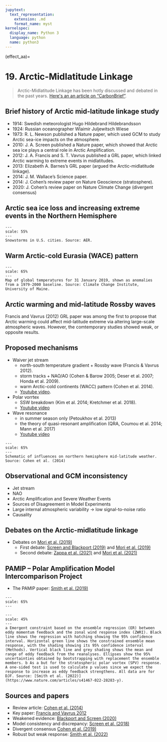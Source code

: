 ```yaml
---
jupytext:
  text_representation:
    extension: .md
    format_name: myst
kernelspec:
  display_name: Python 3
  language: python
  name: python3
---
```


(effect_aa)=

# 19. Arctic-Midlatitude Linkage

> Arctic-Midlatitude Linkage has been hotly discussed and debated in the past years. [Here's an an article on “CarbonBrief”](https://www.carbonbrief.org/qa-how-is-arctic-warming-linked-to-polar-vortext-other-extreme-weather?fbclid=IwAR3IdscKbEHYVgGdkInmUMBzArEswKu51fGUOQG4OazrNg5MqXQUtQ5hWkQ).

## Brief history of Arctic mid-latitude linkage study

- 1914: Swedish meteorologist Hugo Hildebrand Hildebrandsson  
- 1924: Russian oceanographer Wlaimir Juljewitsch Wiese
- 1973: R. L. Newson published a Nature paper, which used GCM to study Arctic sea-ice impacts on the atmosphere.  
- 2010: J. A. Screen published a Nature paper, which showed that Arctic sea ice plays a central role in Arctic Amplification.
- 2012: J. A. Francis and S. T. Vavrus published a GRL paper, which linked Arctic warming to extreme events in midlatitudes.
- 2013: Elizabeth A. Barnes’s GRL paper (argued the Arctic-midlatitude linkage).
- 2014: J. M. Wallace’s Science paper.
- 2014: J. Cohen’s review paper on Nature Geoscience (stratosphere).
- 2020: J. Cohen’s review paper on Nature Climate Change (divergent consensus)

## Arctic sea ice loss and increasing extreme events in the Northern Hemisphere

```{figure} /_static/lecture_specific/lecture1_figures/extreme_us.png
---
scale: 55%
---
Snowstorms in U.S. cities. Source: AER.
```

## Warm Arctic-cold Eurasia (WACE) pattern

```{figure} /_static/lecture_specific/lecture1_figures/wace.jpeg
---
scale: 65%
---
Map of global temperatures for 31 January 2019, shown as anomalies from a 1979-2000 baseline. Source: Climate Change Institute, University of Maine.
```

## Arctic warming and mid-latitude Rossby waves

Francis and  Vavrus (2012) GRL paper was among the first to propose that Arctic warming could affect mid-latitude extreme 
via altering large-scale atmospheric waves. However, the comtemporary studies showed weak, or opposite results.

## Proposed mechanisms

- Waiver jet stream
  - north-south temperature gradient + Rossby wave (Francis & Vavrus 2012).
  - storm tracks + NAO/AO (Cohen & Barow 2005; Deser et al. 2007; Honda et al. 2009).
  - warm Arctic-cold continents (WACC) pattern (Cohen et al. 2014).
  - [Youtube video](https://www.youtube.com/watch?v=TuHdPvnu3Ds&feature=emb_logo).
- Polar vorrtex 
  - SSW breakdown (Kim et al. 2014; Kretchmer et al. 2018).
  - [Youtube video](https://www.youtube.com/watch?v=2YaLbJIycVE&feature=emb_logo)
- Wave resonance
  - in summer season only (Petoukhov et al. 2013)
  - the theory of quasi-resonant amplification (QRA, Coumou et al. 2014; Mann et al. 2017)
  - [Youtube video](https://www.youtube.com/watch?v=5cQ2q5ulSqY&feature=emb_logo)

```{figure} /_static/lecture_specific/lecture1_figures/schematic.jpeg
---
scale: 65%
---
Schematic of influences on northern hemisphere mid-latitude weather. Source: Cohen et al. (2014)
```

## Observational and GCM inconsistency

- Jet stream
- NAO
- Arctic Amplification and Severe Weather Events
- Sources of Disagreement in Model Experiments
- Large internal atmospheric variability -> low signal-to-noise ratio
- Causality

## Debates on the Arctic-midlatitude linkage
- Debates on [Mori et al. (2019)](https://www.nature.com/articles/s41558-018-0379-3)
  - First debate: [Screen and Blackport (2019)](https://www.nature.com/articles/s41558-019-0635-1) and [Mori et al. (2019)](https://www.nature.com/articles/s41558-019-0636-0)
  - Second debate: [Zappa et al. (2021)](https://www.nature.com/articles/s41558-020-00982-8) and [Mori et al. (2021)](https://www.nature.com/articles/s41558-020-00983-7)

## PAMIP – Polar Amplification Model Intercomparison Project
- The PAMIP paper: [Smith et al. (2019)](https://gmd.copernicus.org/articles/12/1139/2019/)

```{figure} /_static/lecture_specific/lecture1_figures/pamip_tmp0.png
---
scale: 65%
---
```

```{figure} /_static/lecture_specific/lecture1_figures/pamip_tmp1.webp
---
scale: 45%
---
a Emergent constraint based on the ensemble regression (ER) between eddy momentum feedback and the zonal wind response index (ZWRI). Black line shows the regression with hatching showing the 95% confidence interval. Horizontal green line shows the constrained ensemble mean response, with the shading showing its 95% confidence interval (Methods). Vertical black line and grey shading shows the mean and range of eddy feedback from the reanalyses. Ellipses show the 95% uncertainties obtained by bootstrapping with replacement the ensemble members. b As a but for the stratospheric polar vortex (SPV) response. A one-sided test is used to calculate p values since we expect the response to increase as eddy feedback strengthens. All data are for DJF. Source: [Smith et al. (2022)](https://www.nature.com/articles/s41467-022-28283-y).
```

## Sources and papers
- Review article: [Cohen et al. (2014)](https://www.nature.com/articles/ngeo2234)
- Key paper: [Francis and Vavrus 2012](https://agupubs.onlinelibrary.wiley.com/doi/full/10.1029/2012gl051000)
- Weakened evidence: [Blackport and Screen (2020)](https://www.nature.com/articles/s41558-020-00954-y)
- Model consistency and discrepancy: [Screen et al. (2018)](https://www.nature.com/articles/s41561-018-0059-y)
- Divergent consensus [Cohen et al. (2019)](https://www.nature.com/articles/s41558-019-0662-y)
- Robust but weak response: [Smith et al. (2022)](https://www.nature.com/articles/s41467-022-28283-y)


